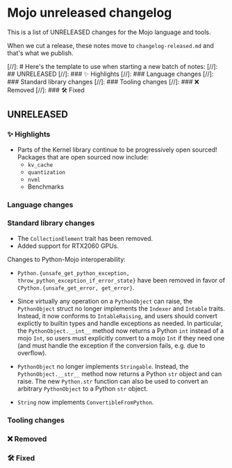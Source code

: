 # Mojo unreleased changelog

This is a list of UNRELEASED changes for the Mojo language and tools.

When we cut a release, these notes move to `changelog-released.md` and that's
what we publish.

[//]: # Here's the template to use when starting a new batch of notes:
[//]: ## UNRELEASED
[//]: ### ✨ Highlights
[//]: ### Language changes
[//]: ### Standard library changes
[//]: ### Tooling changes
[//]: ### ❌ Removed
[//]: ### 🛠️ Fixed

## UNRELEASED

### ✨ Highlights

- Parts of the Kernel library continue to be progressively open sourced!
  Packages that are open sourced now include:
  - `kv_cache`
  - `quantization`
  - `nvml`
  - Benchmarks

### Language changes

### Standard library changes

- The `CollectionElement` trait has been removed.
- Added support for RTX2060 GPUs.

Changes to Python-Mojo interoperability:

- `Python.{unsafe_get_python_exception, throw_python_exception_if_error_state}`
  have been removed in favor of `CPython.{unsafe_get_error, get_error}`.

- Since virtually any operation on a `PythonObject` can raise, the
  `PythonObject` struct no longer implements the `Indexer` and `Intable` traits.
  Instead, it now conforms to `IntableRaising`, and users should convert
  explictly to builtin types and handle exceptions as needed. In particular, the
  `PythonObject.__int__` method now returns a Python `int` instead of a mojo
  `Int`, so users must explicitly convert to a mojo `Int` if they need one (and
  must handle the exception if the conversion fails, e.g. due to overflow).

- `PythonObject` no longer implements `Stringable`. Instead, the
  `PythonObject.__str__` method now returns a Python `str` object and can raise.
  The new `Python.str` function can also be used to convert an arbitrary
  `PythonObject` to a Python `str` object.

- `String` now implements `ConvertibleFromPython`.

### Tooling changes

### ❌ Removed

### 🛠️ Fixed
